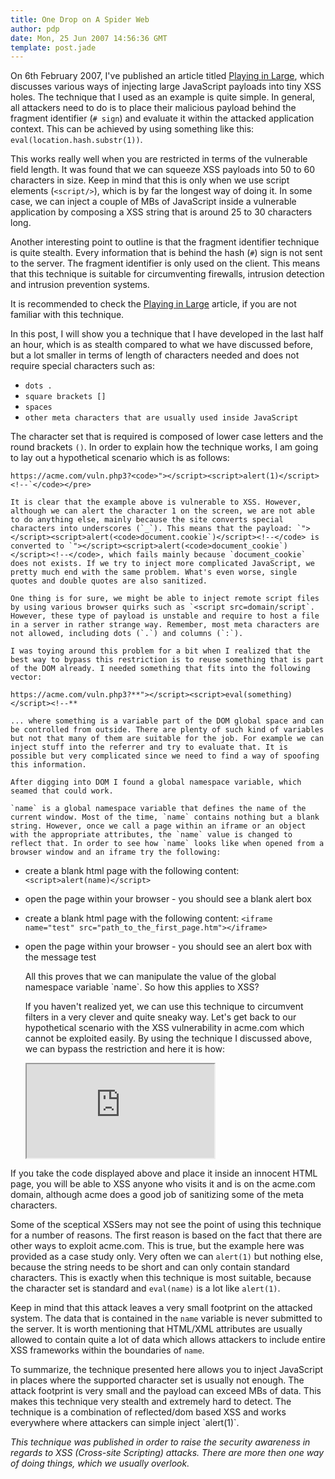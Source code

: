 ```yaml
---
title: One Drop on A Spider Web
author: pdp
date: Mon, 25 Jun 2007 14:56:36 GMT
template: post.jade
---
```


On 6th February 2007, I've published an article titled [Playing in Large](/blog/playing-in-large), which discusses various ways of injecting large JavaScript payloads into tiny XSS holes. The technique that I used as an example is quite simple. In general, all attackers need to do is to place their malicious payload behind the fragment identifier (`# sign`) and evaluate it within the attacked application context. This can be achieved by using something like this: `eval(location.hash.substr(1))`.

This works really well when you are restricted in terms of the vulnerable field length. It was found that we can squeeze XSS payloads into 50 to 60 characters in size. Keep in mind that this is only when we use script elements (`<script/>`), which is by far the longest way of doing it. In some case, we can inject a couple of MBs of JavaScript inside a vulnerable application by composing a XSS string that is around 25 to 30 characters long.

Another interesting point to outline is that the fragment identifier technique is quite stealth. Every information that is behind the hash (`#`) sign is not sent to the server. The fragment identifier is only used on the client. This means that this technique is suitable for circumventing firewalls, intrusion detection and intrusion prevention systems.

It is recommended to check the [Playing in Large](/blog/playing-in-large) article, if you are not familiar with this technique.

In this post, I will show you a technique that I have developed in the last half an hour, which is as stealth compared to what we have discussed before, but a lot smaller in terms of length of characters needed and does not require special characters such as:

* `dots .`
* `square brackets []`
* `spaces`
* `other meta characters that are usually used inside JavaScript`

The character set that is required is composed of lower case letters and the round brackets `()`. In order to explain how the technique works, I am going to lay out a hypothetical scenario which is as follows:

    https://acme.com/vuln.php3?<code>"></script><script>alert(1)</script><!--`</code></pre>

    It is clear that the example above is vulnerable to XSS. However, although we can alert the character 1 on the screen, we are not able to do anything else, mainly because the site converts special characters into underscores (`_`). This means that the payload: `"></script><script>alert(<code>document.cookie`)</script><!--</code> is converted to `"></script><script>alert(<code>document_cookie`)</script><!--</code>, which fails mainly because `document_cookie` does not exists. If we try to inject more complicated JavaScript, we pretty much end with the same problem. What's even worse, single quotes and double quotes are also sanitized.

    One thing is for sure, we might be able to inject remote script files by using various browser quirks such as `<script src=domain/script`. However, these type of payload is unstable and require to host a file in a server in rather strange way. Remember, most meta characters are not allowed, including dots (`.`) and columns (`:`).

    I was toying around this problem for a bit when I realized that the best way to bypass this restriction is to reuse something that is part of the DOM already. I needed something that fits into the following vector:

    https://acme.com/vuln.php3?**"></script><script>eval(something)</script><!--**

    ... where something is a variable part of the DOM global space and can be controlled from outside. There are plenty of such kind of variables but not that many of them are suitable for the job. For example we can inject stuff into the referrer and try to evaluate that. It is possible but very complicated since we need to find a way of spoofing this information.

    After digging into DOM I found a global namespace variable, which seamed that could work.

    `name` is a global namespace variable that defines the name of the current window. Most of the time, `name` contains nothing but a blank string. However, once we call a page within an iframe or an object with the appropriate attributes, the `name` value is changed to reflect that. In order to see how `name` looks like when opened from a browser window and an iframe try the following:

* create a blank html page with the following content: `<script>alert(name)</script>`
* open the page within your browser - you should see a blank alert box
* create a blank html page with the following content: `<iframe name="test" src="path_to_the_first_page.htm"></iframe>`
* open the page within your browser - you should see an alert box with the message test

    <div class="message">All this proves that we can manipulate the value of the global namespace variable `name`. So how this applies to XSS?</div>

    If you haven't realized yet, we can use this technique to circumvent filters in a very clever and quite sneaky way. Let's get back to our hypothetical scenario with the XSS vulnerability in acme.com which cannot be exploited easily. By using the technique I discussed above, we can bypass the restriction and here it is how:

    <iframe src="https://acme.com/vuln.php3?%22%3E%3C/script%3E%3Cscript%3E**eval%28name%29**%3C/script%3E%3C%21--" name="**/* your JavaScript payload here*/ alert('xss')**"></iframe>

If you take the code displayed above and place it inside an innocent HTML page, you will be able to XSS anyone who visits it and is on the acme.com domain, although acme does a good job of sanitizing some of the meta characters.

Some of the sceptical XSSers may not see the point of using this technique for a number of reasons. The first reason is based on the fact that there are other ways to exploit acme.com. This is true, but the example here was provided as a case study only. Very often we can `alert(1)` but nothing else, because the string needs to be short and can only contain standard characters. This is exactly when this technique is most suitable, because the character set is standard and `eval(name)` is a lot like `alert(1)`.

Keep in mind that this attack leaves a very small footprint on the attacked system. The data that is contained in the `name` variable is never submitted to the server. It is worth mentioning that HTML/XML attributes are usually allowed to contain quite a lot of data which allows attackers to include entire XSS frameworks within the boundaries of `name`.

<div class="message">To summarize, the technique presented here allows you to inject JavaScript in places where the supported character set is usually not enough. The attack footprint is very small and the payload can exceed MBs of data. This makes this technique very stealth and extremely hard to detect. The technique is a combination of reflected/dom based XSS and works everywhere where attackers can simple inject `alert(1)`.</div>

_This technique was published in order to raise the security awareness in regards to XSS (Cross-site Scripting) attacks. There are more then one way of doing things, which we usually overlook._
